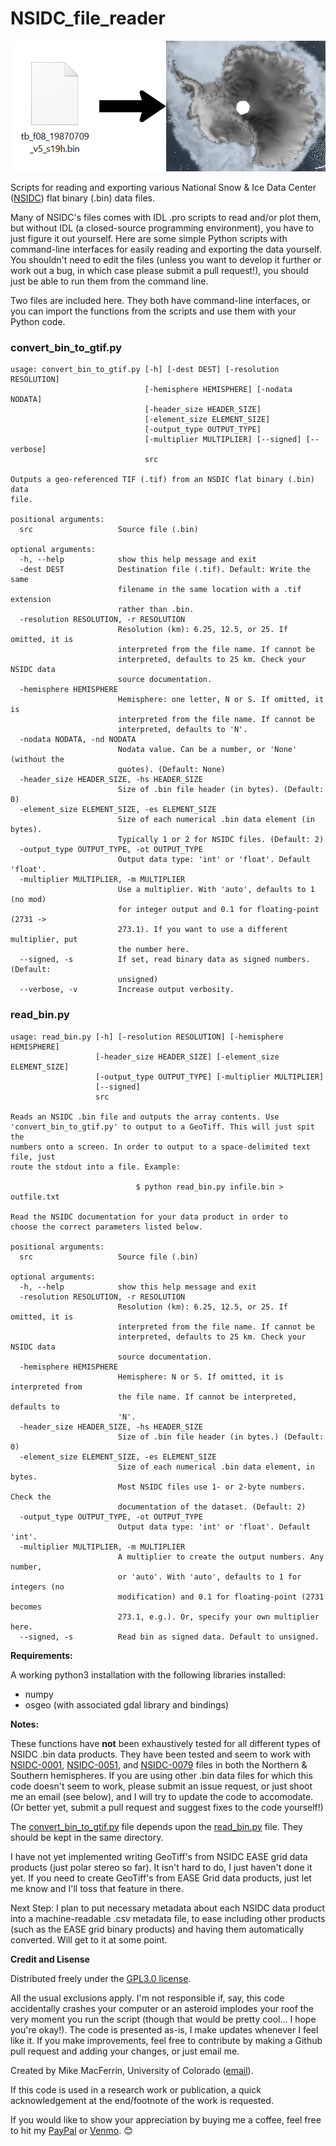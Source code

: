 # NSIDC_file_reader

![Bin_to_Geotiff](bin_to_tif_drawing.jpg)

Scripts for reading and exporting various National Snow &amp; Ice Data Center ([NSIDC](https://nsidc.org/)) flat binary (.bin) data files.

Many of NSIDC's files comes with IDL .pro scripts to read and/or plot them, but without IDL (a closed-source programming environment), you have to just figure it out yourself. Here are some simple Python scripts with command-line interfaces for easily reading and exporting the data yourself. You shouldn't need to edit the files (unless you want to develop it further or work out a bug, in which case please submit a pull request!), you should just be able to run them from the command line.

Two files are included here. They both have command-line interfaces, or you can import the functions from the scripts and use them with your Python code.

### convert_bin_to_gtif.py
    usage: convert_bin_to_gtif.py [-h] [-dest DEST] [-resolution RESOLUTION]
                                  [-hemisphere HEMISPHERE] [-nodata NODATA]
                                  [-header_size HEADER_SIZE]
                                  [-element_size ELEMENT_SIZE]
                                  [-output_type OUTPUT_TYPE]
                                  [-multiplier MULTIPLIER] [--signed] [--verbose]
                                  src
    
    Outputs a geo-referenced TIF (.tif) from an NSDIC flat binary (.bin) data
    file.
    
    positional arguments:
      src                   Source file (.bin)
    
    optional arguments:
      -h, --help            show this help message and exit
      -dest DEST            Destination file (.tif). Default: Write the same
                            filename in the same location with a .tif extension
                            rather than .bin.
      -resolution RESOLUTION, -r RESOLUTION
                            Resolution (km): 6.25, 12.5, or 25. If omitted, it is
                            interpreted from the file name. If cannot be
                            interpreted, defaults to 25 km. Check your NSIDC data
                            source documentation.
      -hemisphere HEMISPHERE
                            Hemisphere: one letter, N or S. If omitted, it is
                            interpreted from the file name. If cannot be
                            interpreted, defaults to 'N'.
      -nodata NODATA, -nd NODATA
                            Nodata value. Can be a number, or 'None' (without the
                            quotes). (Default: None)
      -header_size HEADER_SIZE, -hs HEADER_SIZE
                            Size of .bin file header (in bytes). (Default: 0)
      -element_size ELEMENT_SIZE, -es ELEMENT_SIZE
                            Size of each numerical .bin data element (in bytes).
                            Typically 1 or 2 for NSIDC files. (Default: 2)
      -output_type OUTPUT_TYPE, -ot OUTPUT_TYPE
                            Output data type: 'int' or 'float'. Default 'float'.
      -multiplier MULTIPLIER, -m MULTIPLIER
                            Use a multiplier. With 'auto', defaults to 1 (no mod)
                            for integer output and 0.1 for floating-point (2731 ->
                            273.1). If you want to use a different multiplier, put
                            the number here.
      --signed, -s          If set, read binary data as signed numbers. (Default:
                            unsigned)
      --verbose, -v         Increase output verbosity.

### read_bin.py
    usage: read_bin.py [-h] [-resolution RESOLUTION] [-hemisphere HEMISPHERE]
                       [-header_size HEADER_SIZE] [-element_size ELEMENT_SIZE]
                       [-output_type OUTPUT_TYPE] [-multiplier MULTIPLIER]
                       [--signed]
                       src
    
    Reads an NSIDC .bin file and outputs the array contents. Use
    'convert_bin_to_gtif.py' to output to a GeoTiff. This will just spit the
    numbers onto a screen. In order to output to a space-delimited text file, just
    route the stdout into a file. Example: 
    
                                $ python read_bin.py infile.bin > outfile.txt
    
    Read the NSIDC documentation for your data product in order to
    choose the correct parameters listed below.
    
    positional arguments:
      src                   Source file (.bin)
    
    optional arguments:
      -h, --help            show this help message and exit
      -resolution RESOLUTION, -r RESOLUTION
                            Resolution (km): 6.25, 12.5, or 25. If omitted, it is
                            interpreted from the file name. If cannot be
                            interpreted, defaults to 25 km. Check your NSIDC data
                            source documentation.
      -hemisphere HEMISPHERE
                            Hemisphere: N or S. If omitted, it is interpreted from
                            the file name. If cannot be interpreted, defaults to
                            'N'.
      -header_size HEADER_SIZE, -hs HEADER_SIZE
                            Size of .bin file header (in bytes.) (Default: 0)
      -element_size ELEMENT_SIZE, -es ELEMENT_SIZE
                            Size of each numerical .bin data element, in bytes.
                            Most NSIDC files use 1- or 2-byte numbers. Check the
                            documentation of the dataset. (Default: 2)
      -output_type OUTPUT_TYPE, -ot OUTPUT_TYPE
                            Output data type: 'int' or 'float'. Default 'int'.
      -multiplier MULTIPLIER, -m MULTIPLIER
                            A multiplier to create the output numbers. Any number,
                            or 'auto'. With 'auto', defaults to 1 for integers (no
                            modification) and 0.1 for floating-point (2731 becomes
                            273.1, e.g.). Or, specify your own multiplier here.
      --signed, -s          Read bin as signed data. Default to unsigned.

**Requirements:**

A working python3 installation with the following libraries installed:

  * numpy
  * osgeo (with associated gdal library and bindings)

**Notes:**

These functions have **not** been exhaustively tested for all different types of NSIDC .bin data products. They have been tested and seem to work with [NSIDC-0001](https://nsidc.org/data/NSIDC-0001/), [NSIDC-0051](https://nsidc.org/data/nsidc-0051), and [NSIDC-0079](https://nsidc.org/data/nsidc-0079) files in both the Northern & Southern hemispheres. If you are using other .bin data files for which this code doesn't seem to work, please submit an issue request, or just shoot me an email (see below), and I will try to update the code to accomodate. (Or better yet, submit a pull request and suggest fixes to the code yourself!)

The [convert_bin_to_gtif.py](#convert_bin_to_gtifpy) file depends upon the [read_bin.py](#read_binpy) file. They should be kept in the same directory.

I have not yet implemented writing GeoTiff's from NSIDC EASE grid data products (just polar stereo so far). It isn't hard to do, I just haven't done it yet. If you need to create GeoTiff's from EASE Grid data products, just let me know and I'll toss that feature in there.

Next Step: I plan to put necessary metadata about each NSIDC data product into a machine-readable .csv metadata file, to ease including other products (such as the EASE grid binary products) and having them automatically converted. Will get to it at some point.

**Credit and Lisense**

Distributed freely under the [GPL3.0 license](https://www.gnu.org/licenses/gpl-3.0.en.html).

All the usual exclusions apply. I'm not responsible if, say, this code accidentally crashes your computer or an asteroid implodes your roof the very moment you run the script (though that would be pretty cool... I hope you're okay!). The code is presented as-is, I make updates whenever I feel like it. If you make improvements, feel free to contribute by making a Github pull request and adding your changes, or just email me.

Created by Mike MacFerrin, University of Colorado ([email](mailto:michael.macferrin@colorado.edu)).

If this code is used in a research work or publication, a quick acknowledgement at the end/footnote of the work is requested.

If you would like to show your appreciation by buying me a coffee, feel free to hit my [PayPal](https://paypal.me/MikeMacFerrin) or [Venmo](http://www.venmo.com/Mike-MacFerrin). :blush: